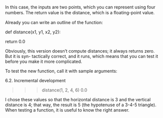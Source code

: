 In this case, the inputs are two points, which you can represent using four numbers. The return value is the distance, which is a ﬂoating-point value.

Already you can write an outline of the function:

def distance(x1, y1, x2, y2):

return 0.0

Obviously, this version doesn’t compute distances; it always returns zero. But it is syn- tactically correct, and it runs, which means that you can test it before you make it more complicated.

To test the new function, call it with sample arguments:

6.2. Incremental development

>>> distance(1, 2, 4, 6) 0.0

I chose these values so that the horizontal distance is 3 and the vertical distance is 4; that way, the result is 5 (the hypotenuse of a 3-4-5 triangle). When testing a function, it is useful to know the right answer.